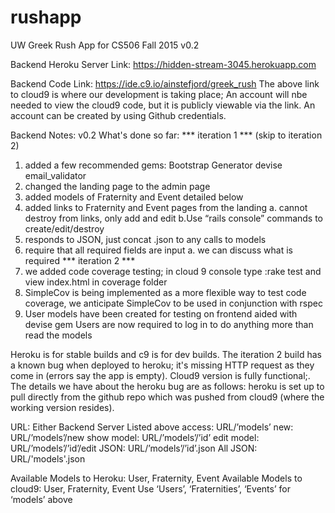 # rushapp
UW Greek Rush App for CS506 Fall 2015
v0.2

Backend Heroku Server Link: https://hidden-stream-3045.herokuapp.com

Backend Code Link: https://ide.c9.io/ainstefjord/greek_rush
The above link to cloud9 is where our development is taking place; An account will nbe needed to 
view the cloud9 code, but it is publicly viewable via the link. An account can be created by using Github
credentials.

Backend Notes: 
v0.2
What's done so far:
*** iteration 1 *** (skip to iteration 2)
1. added a few recommended gems: Bootstrap Generator  devise  email_validator
2. changed the landing page to the admin page
3. added models of Fraternity and Event detailed below
4. added links to Fraternity and Event pages from the landing
    a. cannot destroy from links, only add and edit
    b.Use “rails console” commands to create/edit/destroy
5. responds to JSON, just concat .json to any calls to models 
6. require that all required fields are input
    a. we can discuss what is required
*** iteration 2 ***
7. we added code coverage testing; in cloud 9 console type :rake  test and view index.html in coverage folder
8. SimpleCov is being implemented as a more flexible way to test code coverage, we anticipate SimpleCov to be used in conjunction with rspec
9. User models have been created for testing on frontend aided with devise gem  Users are now required to log in to do  anything more than read the models


Heroku is for stable builds and c9 is for dev builds. The iteration 2 build has a known bug when deployed to heroku; it's missing HTTP request as they come in (errors say the app is empty). Cloud9 version is fully functional;. The details we have about the heroku bug are as follows: heroku is set up  to  pull directly from the github repo which
was pushed from cloud9 (where the working version resides).



URL: Either Backend Server Listed above
access:  URL/’models’
new: URL/’models’/new
show model: URL/’models’/’id’
edit model: URL/’models’/’id’/edit
JSON: URL/’models’/’id’.json
All JSON: URL/'models'.json

Available Models to Heroku: User, Fraternity, Event
Available Models to cloud9: User, Fraternity, Event
Use ‘Users’, ‘Fraternities’, ‘Events’ for ‘models’ above
